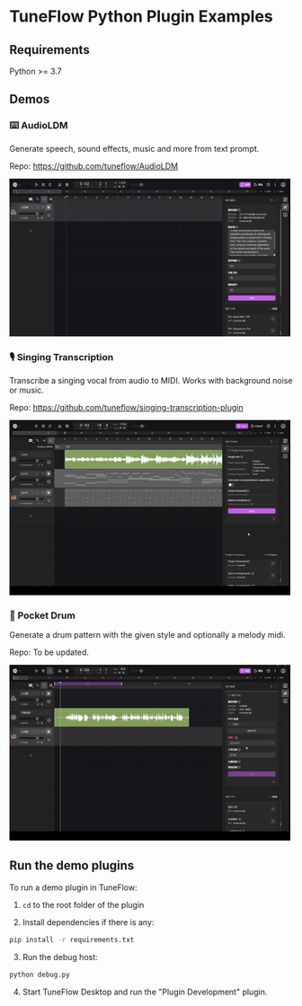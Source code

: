 # TuneFlow Python Plugin Examples

## Requirements

Python >= 3.7

## Demos

### ⌨️ AudioLDM

Generate speech, sound effects, music and more from text prompt.

Repo: https://github.com/tuneflow/AudioLDM

<img src="./images/audioldm_cn.gif" width="500" />

### 🎙️ Singing Transcription

Transcribe a singing vocal from audio to MIDI. Works with background noise or music.

Repo: https://github.com/tuneflow/singing-transcription-plugin

<img src="./images/singing_transcription_icassp2021.gif" width="500" />

### 🥁 Pocket Drum

Generate a drum pattern with the given style and optionally a melody midi.

Repo: To be updated.

<img src="./images/pocket_drum_cn.gif" width="500" />

## Run the demo plugins

To run a demo plugin in TuneFlow:

1. `cd` to the root folder of the plugin

2. Install dependencies if there is any:

```bash
pip install -r requirements.txt
```

3. Run the debug host:

```bash
python debug.py
```

4. Start TuneFlow Desktop and run the "Plugin Development" plugin.
